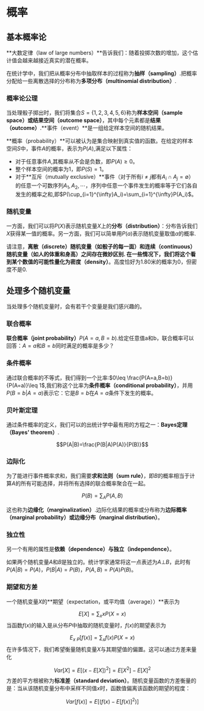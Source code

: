 # 概率
## 基本概率论
**大数定律（law of large numbers）**告诉我们：随着投掷次数的增加，这个估计值会越来越接近真实的潜在概率。

在统计学中，我们把从概率分布中抽取样本的过程称为**抽样（sampling）**.把概率分配给一些离散选择的分布称为**多项分布（multinomial distribution）**.

### 概率论公理
当处理骰子掷出时，我们将集合$S=\{1,2,3,4,5,6\}$称为**样本空间（sample space）**或**结果空间（outcome space）**，其中每个元素都是**结果（outcome）**.**事件（event）**是一组给定样本空间的随机结果。

**概率（probability）**可以被认为是集合映射到真实值的函数。在给定的样本空间$S$中，事件$A$的概率，表示为$P(A)$,满足以下属性：

- 对于任意事件$A$,其概率从不会是负数，即$P(A)\geq 0$。
- 整个样本空间的概率为1，即$P(S)=1$。
- 对于**互斥（mutually exclusive）**事件（对于所有$i\neq j$都有$A_i\cap A_j=\emptyset$）的任意一个可数序列$A_1,A_2,\cdots$，序列中任意一个事件发生的概率等于它们各自发生的概率之和,即$P(\cup_{i=1}^{\infty}A_i)=\sum_{i=1}^{\infty}P(A_i)$。

### 随机变量
一方面，我们可以将$P(X)$表示随机变量$X$上的**分布（distribution）**：分布告诉我们$X$获得某一值的概率。另一方面，我们可以简单用$P(a)$表示随机变量取值$a$的概率.

请注意，**离散（discrete）**随机变量（如骰子的每一面）和**连续（continuous）**随机变量（如人的体重和身高）之间存在微妙区别.
在一些情况下，我们将这个看到某个数值的可能性量化为**密度（density）**。高度恰好为1.80米的概率为0，但密度不是0.

## 处理多个随机变量
当处理多个随机变量时，会有若干个变量是我们感兴趣的。
### 联合概率
**联合概率（joint probability）**$P(A=a,B=b)$.给定任意值a和b，联合概率可以回答：$A=a$和$B=b$同时满足的概率是多少？
### 条件概率
通过联合概率的不等式，我们得到一个比率:$0\leq \frac{P(A=a,B=b)}{P(A=a)}\leq 1$,我们称这个比率为**条件概率（conditional probability）**，并用$P(B=b|A=a)$表示它：它是$B=b$在$A=a$条件下发生的概率。
### 贝叶斯定理
通过条件概率的定义，我们可以的出统计学中最有用的方程之一：**Bayes定理（Bayes' theorem）**.

$$P(A|B)=\frac{P(B|A)P(A)}{P(B)}$$

### 边际化
为了能进行事件概率求和，我们需要**求和法则（sum rule）**，即$B$的概率相当于计算$A$的所有可能选择，并将所有选择的联合概率聚合在一起。

$$P(B)=\sum_{A}P(A,B)$$

这也称为**边缘化（marginalization）**.边际化结果的概率或分布称为**边际概率（marginal probability）**或**边缘分布（marginal distribution）**。

### 独立性
另一个有用的属性是**依赖（dependence）**与**独立（independence）**。

如果两个随机变量$A$和$B$是独立的。统计学家通常将这一点表述为$A\bot B$，此时有$P(A|B)=P(A)$，$P(B|A)=P(B)$，$P(A,B)=P(A)P(B)$。

### 期望和方差
一个随机变量$X$的**期望（expectation，或平均值（average））**表示为

$$E[X]=\sum_{x}xP(X=x)$$
当函数$f(x)$的输入是从分布$P$中抽取的随机变量时，$f(x)$的期望表示为

$$E_{x~P}[f(x)]=\sum_{x}f(x)P(X=x)$$
在许多情况下，我们希望衡量随机变量$X$与其期望值的偏置。这可以通过方差来量化

$$Var[X]=E[(x-E[X])^2]=E[X^2]-E[X]^2$$
方差的平方根被称为**标准差（standard deviation）**。随机变量函数的方差衡量的是：当从该随机变量分布中采样不同值$x$时，函数值偏离该函数的期望的程度：

$$Var[f(x)]=E[(f(x)-E[f(x)]^2)]$$


